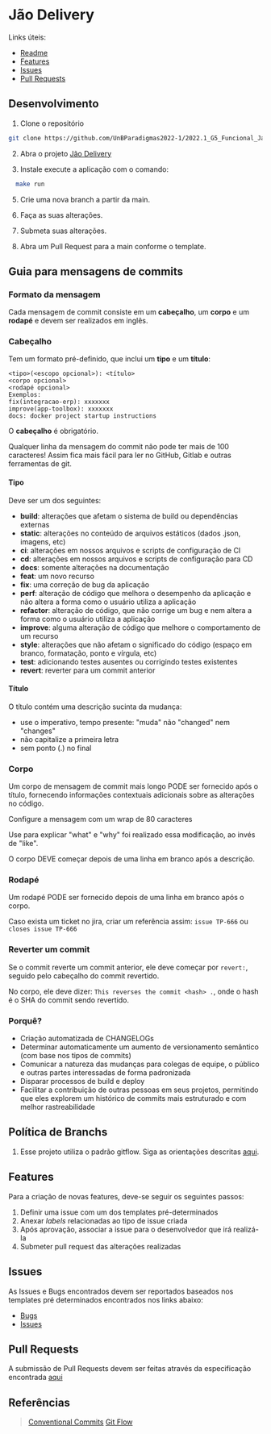# Jão Delivery

Links úteis:

 * [Readme](./README.md)
 * [Features](#features)
 * [Issues](#issues)
 * [Pull Requests](#pull-requests)

## Desenvolvimento

 1. Clone o repositório

  ```bash
  git clone https://github.com/UnBParadigmas2022-1/2022.1_G5_Funcional_JaoDelivery.git
  ```
  
 2. Abra o projeto [Jão Delivery](https://github.com/UnBParadigmas2022-1/2022.1_G5_Funcional_JaoDelivery.git)

 3. Instale execute a aplicação com o comando:

```bash
  make run
```

 5. Crie uma nova branch a partir da main.

 6. Faça as suas alterações.

 7. Submeta suas alterações.

 7. Abra um Pull Request para a main conforme o template.

## Guia para mensagens de commits

### Formato da mensagem

Cada mensagem de commit consiste em um **cabeçalho**, um **corpo** e um **rodapé** e devem ser realizados em inglês.

### Cabeçalho

Tem um formato pré-definido, que inclui um **tipo** e um **título**:

```
<tipo>(<escopo opcional>): <título>
<corpo opcional>
<rodapé opcional>
Exemplos:
fix(integracao-erp): xxxxxxx
improve(app-toolbox): xxxxxxx
docs: docker project startup instructions
```

O **cabeçalho** é obrigatório.

Qualquer linha da mensagem do commit não pode ter mais de 100 caracteres! Assim fica mais fácil para ler no GitHub, Gitlab e outras ferramentas de git.

#### Tipo

Deve ser um dos seguintes:

* **build**: alterações que afetam o sistema de build ou dependências externas
* **static**: alterações no conteúdo de arquivos estáticos (dados .json, imagens, etc)
* **ci**: alterações em nossos arquivos e scripts de configuração de CI
* **cd**: alterações em nossos arquivos e scripts de configuração para CD
* **docs**: somente alterações na documentação
* **feat**: um novo recurso
* **fix**: uma correção de bug da aplicação
* **perf**: alteração de código que melhora o desempenho da aplicação e não altera a forma como o usuário utiliza a aplicação
* **refactor**: alteração de código, que não corrige um bug e nem altera a forma como o usuário utiliza a aplicação
* **improve**: alguma alteração de código que melhore o comportamento de um recurso
* **style**: alterações que não afetam o significado do código (espaço em branco, formatação, ponto e vírgula, etc)
* **test**: adicionando testes ausentes ou corrigindo testes existentes
* **revert**: reverter para um commit anterior

#### Título

O título contém uma descrição sucinta da mudança:

* use o imperativo, tempo presente: "muda" não "changed" nem "changes"
* não capitalize a primeira letra
* sem ponto (.) no final

### Corpo

Um corpo de mensagem de commit mais longo PODE ser fornecido após o título, fornecendo informações contextuais adicionais sobre as alterações no código.

Configure a mensagem com um wrap de 80 caracteres

Use para explicar "what" e "why" foi realizado essa modificação, ao invés de "like".

O corpo DEVE começar depois de uma linha em branco após a descrição.

### Rodapé

Um rodapé PODE ser fornecido depois de uma linha em branco após o corpo.

Caso exista um ticket no jira, criar um referência assim: `issue TP-666` ou `closes issue TP-666`

### Reverter um commit

Se o commit reverte um commit anterior, ele deve começar por `revert:`, seguido pelo cabeçalho do commit revertido. 

No corpo, ele deve dizer: `This reverses the commit <hash> .`, onde o hash é o SHA do commit sendo revertido.

### Porquê?

* Criação automatizada de CHANGELOGs
* Determinar automaticamente um aumento de versionamento semântico (com base nos tipos de commits)
* Comunicar a natureza das mudanças para colegas de equipe, o público e outras partes interessadas de forma padronizada
* Disparar processos de build e deploy
* Facilitar a contribuição de outras pessoas em seus projetos, permitindo que eles explorem um histórico de commits mais estruturado e com melhor rastreabilidade

## Política de Branchs

  1. Esse projeto utiliza o padrão gitflow. Siga as orientações descritas [aqui](https://www.atlassian.com/br/git/tutorials/comparing-workflows/gitflow-workflow).
  
## Features

Para a criação de novas features, deve-se seguir os seguintes passos:

  1. Definir uma issue com um dos templates pré-determinados
  2. Anexar _labels_ relacionadas ao tipo de issue criada
  3. Após aprovação, associar a issue para o desenvolvedor que irá realizá-la
  4. Submeter pull request das alterações realizadas

## Issues

As Issues e Bugs encontrados devem ser reportados baseados nos templates pré determinados encontrados nos links abaixo:

* [Bugs](./../.github/ISSUE_TEMPLATE/bug.md)
* [Issues](./../.github/ISSUE_TEMPLATE/issue.md)

## Pull Requests

A submissão de Pull Requests devem ser feitas através da especificação encontrada [aqui](./../.github/PULL_REQUEST_TEMPLATE.md)

## Referências

> [Conventional Commits](https://www.conventionalcommits.org/pt-br/)
> [Git Flow](https://www.atlassian.com/br/git/tutorials/comparing-workflows/gitflow-workflow)